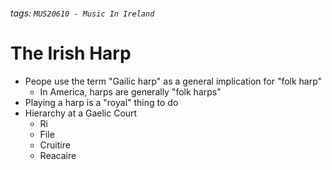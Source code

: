 ###### tags: `MUS20610 - Music In Ireland`

# The Irish Harp

- Peope use the term "Gailic harp" as a general implication for "folk harp"
    - In America, harps are generally "folk harps"
- Playing a harp is a "royal" thing to do
- Hierarchy at a Gaelic Court
    - Ri
    - File
    - Cruitire
    - Reacaire
